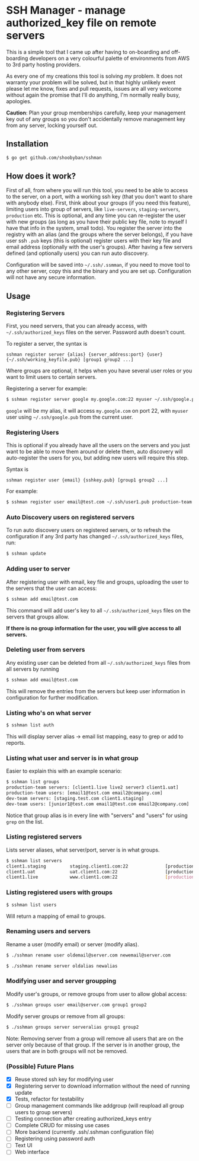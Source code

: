# SSH Manager - manage authorized_key file on remote servers

This is a simple tool that I came up after having to on-boarding and off-boarding developers on a very colourful palette of environments from AWS to 3rd party hosting providers.

As every one of my creations this tool is solving _my_ problem. It does not warranty your problem will be solved, but in that highly unlikely event please let me know, fixes and pull requests, issues are all very welcome without again the promise that I'll do anything, I'm normally really busy, apologies.

**Caution**: Plan your group memberships carefully, keep your management key out of any groups so you don't accidentally remove management key from any server, locking yourself out.

## Installation

```sh
$ go get github.com/shoobyban/sshman
```

## How does it work?

First of all, from where you will run this tool, you need to be able to access to the server, on a port, 
with a working ssh key (that you don't want to share with anybody else).
First, think about your groups (if you need this feature), limiting users into group of servers, like `live-servers`, `staging-servers`, `production` etc.
This is optional, and any time you can re-register the user with new groups (as long as you have their public key file, note to myself I have that info in the system, small todo).
You register the server into the registry with an alias (and the groups where the server belongs), if you have user ssh `.pub` keys (this is optional) register users with their key file and email address (optionally with the user's groups).
After having a few servers defined (and optionally users) you can run auto discovery.

Configuration will be saved into `~/.ssh/.ssmman`, if you need to move tool to any other server, copy this and the binary and you are set up. Configuration will not have any secure information.

## Usage

### Registering Servers
First, you need servers, that you can already access, with `~/.ssh/authorized_keys` files on the server. Password auth doesn't count.

To register a server, the syntax is 

```sshman register server {alias} {server_address:port} {user} {~/.ssh/working_keyfile.pub} [group1 group2 ...]```

Where groups are optional, it helps when you have several user roles or you want to limit users to certain servers.

Registering a server for example:

```sh
$ sshman register server google my.google.com:22 myuser ~/.ssh/google.pub deploy hosting google
```

`google` will be my alias, it will access `my.google.com` on port 22, with `myuser` user using `~/.ssh/google.pub` from the current user.

### Registering Users

This is optional if you already have all the users on the servers and you just want to be able to move them around or delete them, auto discovery will auto-register the users for you, but adding new users will require this step.

Syntax is 

```sshman register user {email} {sshkey.pub} [group1 group2 ...]```

For example:

```sh
$ sshman register user email@test.com ~/.ssh/user1.pub production-team staging-servers
```

### Auto Discovery users on registered servers

To run auto discovery users on registered servers, or to refresh the configuration if any 3rd party has changed `~/.ssh/authorized_keys` files, run:

```sh
$ sshman update
```

### Adding user to server

After registering user with email, key file and groups, uploading the user to the servers that the user can access:

```sh
$ sshman add email@test.com
```

This command will add user's key to all `~/.ssh/authorized_keys` files on the servers that groups allow. 

**If there is no group information for the user, you will give access to all servers.**

### Deleting user from servers

Any existing user can be deleted from all `~/.ssh/authorized_keys` files from all servers by running 

```sh
$ sshman add email@test.com
```

This will remove the entries from the servers but keep user information in configuration for further modification.

### Listing who's on what server

```sh
$ sshman list auth
```

This will display server alias -> email list mapping, easy to grep or add to reports.

### Listing what user and server is in what group

Easier to explain this with an example scenario:

```sh
$ sshman list groups
production-team servers: [client1.live live2 server3 client1.uat]
production-team users: [email1@test.com email2@company.com]
dev-team servers: [staging.test.com client1.staging]
dev-team users: [junior1@test.com email1@test.com email2@company.com]
```

Notice that group alias is in every line with "servers" and "users" for using `grep` on the list.

### Listing registered servers

Lists server aliases, what server/port, server is in what groups.

```sh 
$ sshman list servers
client1.staging        	staging.client1.com:22              [production-team dev-team]
client1.uat        	    uat.client1.com:22               	[production-team dev-team]
client1.live        	www.client1.com:22               	[production-team]
```

### Listing registered users with groups

```sh
$ sshman list users
```

Will return a mapping of email to groups.

### Renaming users and servers

Rename a user (modify email) or server (modify alias).
```sh
$ ./sshman rename user oldemail@server.com newemail@server.com

$ ./sshman rename server oldalias newalias
```

### Modifying user and server groupping

Modify user's groups, or remove groups from user to allow global access:
```sh
$ ./sshman groups user email@server.com group1 group2
```

Modify server groups or remove from all groups:
```sh
$ ./sshman groups server serveralias group1 group2
```
Note: Removing server from a group will remove all users that are on the server only because of that group. If the server is in another group, the users that are in both groups will not be removed.

### (Possible) Future Plans

- [x] Reuse stored ssh key for modifying user
- [x] Registering server to download information without the need of running update
- [x] Tests, refactor for testability
- [ ] Group management commands like addgroup (will reupload all group users to group servers)
- [ ] Testing connection after creating authorized_keys entry
- [ ] Complete CRUD for missing use cases
- [ ] More backend (currently .ssh/.sshman configuration file)
- [ ] Registering using password auth
- [ ] Text UI
- [ ] Web interface
